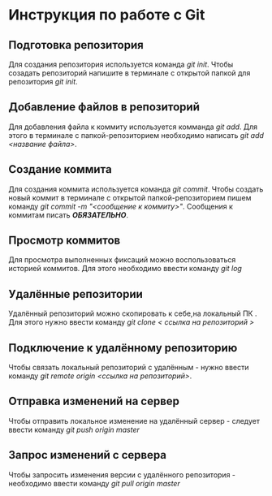 # Инструкция по работе с Git

## Подготовка репозитория
Для создания репозитория используется команда *git init*. Чтобы созадать репозиторий напишите в терминале с открытой папкой для репозитория *git init*.

## Добавление файлов в репозиторий

Для добавления файла к коммиту используется комманда *git add*. Для этого в терминале с папкой-репозиторием необходимо написать *git add <название файла>*.

## Создание коммита
Для создания коммита используется команда *git commit*. Чтобы создать новый коммит в терминале с открытой папкой-репозиторием пишем команду *git commit -m "<сообщение к коммиту>"*. Сообщения к коммитам писать ***ОБЯЗАТЕЛЬНО***.

## Просмотр коммитов

Для просмотра выполненных фиксаций можно воспользоваться историей коммитов. Для этого необходимо ввести команду *git log*


## Удалённые репозитории

Удалённый репозиторий можно скопировать к себе,на локальный ПК . Для этого нужно ввести команду *git clone < ссылка на репозиторий >*


## Подключение к удалённому репозиторию

Чтобы связать локальный репозиторий с удалённым - нужно ввести команду *git remote origin <ссылка на репозиторий>*.

## Отправка изменений на сервер

Чтобы отправить локальное изменение на удалённый сервер - следует ввести команду *git push origin master*

## Запрос изменений с сервера 

Чтобы запросить изменения версии с удалённого репозитория - необходимо ввести команду *git pull origin master*
